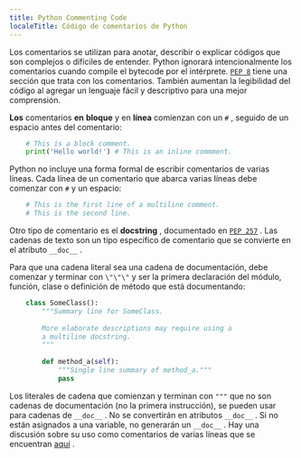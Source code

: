 ```yaml
---
title: Python Commenting Code
localeTitle: Código de comentarios de Python
---
```

Los comentarios se utilizan para anotar, describir o explicar códigos que son complejos o difíciles de entender. Python ignorará intencionalmente los comentarios cuando compile el bytecode por el intérprete. [`PEP 8`](https://www.python.org/dev/peps/pep-0008/#comments) tiene una sección que trata con los comentarios. También aumentan la legibilidad del código al agregar un lenguaje fácil y descriptivo para una mejor comprensión.

**Los** comentarios **en** **bloque** y en **línea** comienzan con un `#` , seguido de un espacio antes del comentario:

```python
    # This is a block comment. 
    print('Hello world!') # This is an inline commment. 
```

Python no incluye una forma formal de escribir comentarios de varias líneas. Cada línea de un comentario que abarca varias líneas debe comenzar con `#` y un espacio:

```python
    # This is the first line of a multiline comment. 
    # This is the second line. 
```

Otro tipo de comentario es el **docstring** , documentado en [`PEP 257`](https://www.python.org/dev/peps/pep-0257/) . Las cadenas de texto son un tipo específico de comentario que se convierte en el atributo `__doc__` .

Para que una cadena literal sea una cadena de documentación, debe comenzar y terminar con `\"\"\"` y ser la primera declaración del módulo, función, clase o definición de método que está documentando:

```python
    class SomeClass(): 
        """Summary line for SomeClass. 
 
        More elaborate descriptions may require using a 
        a multiline docstring. 
        """ 
 
        def method_a(self): 
            """Single line summary of method_a.""" 
            pass 
```

Los literales de cadena que comienzan y terminan con `"""` que no son cadenas de documentación (no la primera instrucción), se pueden usar para cadenas de `__doc__` . No se convertirán en atributos `__doc__` . Si no están asignados a una variable, no generarán un `__doc__` . Hay una discusión sobre su uso como comentarios de varias líneas que se encuentran [aquí](http://stackoverflow.com/questions/7696924/multiline-comments-in-python) .
